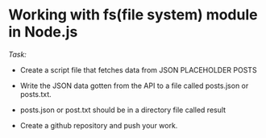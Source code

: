 # Working with fs(file system) module in Node.js

 *Task:*

* Create a script file that fetches data from JSON PLACEHOLDER POSTS

* Write the JSON data gotten from the API to a file called posts.json or posts.txt.

* posts.json or post.txt should be in a directory file called result

* Create a github repository and push your work.
